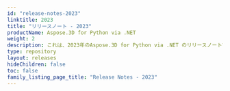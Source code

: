 ```yaml
---
id: "release-notes-2023"
linktitle: 2023
title: "リリースノート - 2023"
productName: Aspose.3D for Python via .NET
weight: 2
description: これは、2023年のAspose.3D for Python via .NET のリリースノートです。これらのリリースノートには、現在のバージョンで修正された問題のリスト、および公開されているAPIおよび動作の変更点について記載されています。
type: repository
layout: releases
hideChildren: false
toc: false
family_listing_page_title: "Release Notes - 2023"
---
```


